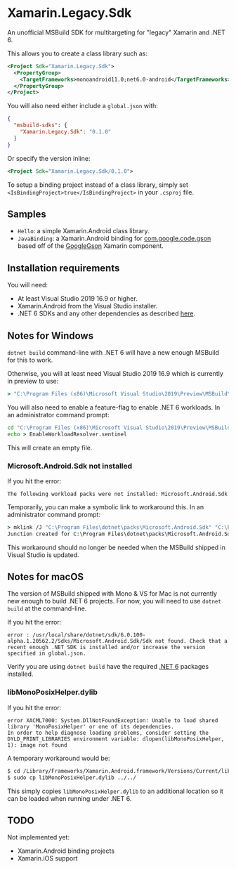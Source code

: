 # Xamarin.Legacy.Sdk

An unofficial MSBuild SDK for multitargeting for "legacy" Xamarin and .NET 6.

This allows you to create a class library such as:

```xml
<Project Sdk="Xamarin.Legacy.Sdk">
  <PropertyGroup>
    <TargetFrameworks>monoandroid11.0;net6.0-android</TargetFrameworks>
  </PropertyGroup>
</Project>
```

You will also need either include a `global.json` with:

```json
{
  "msbuild-sdks": {
    "Xamarin.Legacy.Sdk": "0.1.0"
  }
}
```

Or specify the version inline:

```xml
<Project Sdk="Xamarin.Legacy.Sdk/0.1.0">
```

To setup a binding project instead of a class library, simply set
`<IsBindingProject>true</IsBindingProject>` in your `.csproj` file.

## Samples

* `Hello`: a simple Xamarin.Android class library.
* `JavaBinding`: a Xamarin.Android binding for
  [com.google.code.gson][gson] based off of the
  [GoogleGson][xamaringson] Xamarin component.

[gson]: https://mvnrepository.com/artifact/com.google.code.gson/gson/2.8.5
[xamaringson]: https://github.com/xamarin/XamarinComponents/tree/master/Android/GoogleGson/source/GoogleGson

## Installation requirements

You will need:

* At least Visual Studio 2019 16.9 or higher.
* Xamarin.Android from the Visual Studio installer.
* .NET 6 SDKs and any other dependencies as described [here][net6-samples].

## Notes for Windows

`dotnet build` command-line with .NET 6 will have a new enough MSBuild for this to work.

Otherwise, you will at least need Visual Studio 2019 16.9 which is currently in preview to use:

```cmd
> "C:\Program Files (x86)\Microsoft Visual Studio\2019\Preview\MSBuild\Current\Bin\MSBuild.exe" -version
```

You will also need to enable a feature-flag to enable .NET 6 workloads. In an administrator command prompt:

```cmd
cd "C:\Program Files (x86)\Microsoft Visual Studio\2019\Preview\MSBuild\Current\Bin\SdkResolvers\Microsoft.DotNet.MSBuildSdkResolver"
echo > EnableWorkloadResolver.sentinel
```

This will create an empty file.

### Microsoft.Android.Sdk not installed

If you hit the error:

```
The following workload packs were not installed: Microsoft.Android.Sdk
```

Temporarily, you can make a symbolic link to workaround this. In an administrator command prompt:

```cmd
> mklink /J "C:\Program Files\dotnet\packs\Microsoft.Android.Sdk" "C:\Program Files\dotnet\packs\Microsoft.Android.Sdk.win-x64"
Junction created for C:\Program Files\dotnet\packs\Microsoft.Android.Sdk <<===>> C:\Program Files\dotnet\packs\Microsoft.Android.Sdk.win-x64
```

This workaround should no longer be needed when the MSBuild shipped in Visual Studio is updated.

## Notes for macOS

The version of MSBuild shipped with Mono & VS for Mac is not currently new enough to build .NET 6 projects. For now, you will need to use `dotnet build` at the command-line.

If you hit the error:

```
error : /usr/local/share/dotnet/sdk/6.0.100-alpha.1.20562.2/Sdks/Microsoft.Android.Sdk/Sdk not found. Check that a recent enough .NET SDK is installed and/or increase the version specified in global.json.
```

Verify you are using `dotnet build` have the required [.NET 6][net6-samples] packages installed.

### libMonoPosixHelper.dylib

If you hit the error:

```
error XACML7000: System.DllNotFoundException: Unable to load shared library 'MonoPosixHelper' or one of its dependencies.
In order to help diagnose loading problems, consider setting the DYLD_PRINT_LIBRARIES environment variable: dlopen(libMonoPosixHelper, 1): image not found 
```

A temporary workaround would be:

```bash
$ cd /Library/Frameworks/Xamarin.Android.framework/Versions/Current/lib/xbuild/Xamarin/Android/lib/host-Darwin/
$ sudo cp libMonoPosixHelper.dylib ../../
```

This simply copies `libMonoPosixHelper.dylib` to an additional location so it can be loaded when running under .NET 6.

## TODO

Not implemented yet:

* Xamarin.Android binding projects
* Xamarin.iOS support

[net6-samples]: https://github.com/xamarin/net6-samples
